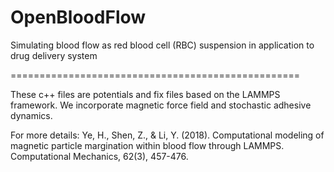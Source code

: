 # OpenBloodFlow
Simulating blood flow as red blood cell (RBC) suspension in application to drug delivery system

==================================================

These c++ files are potentials and fix files based on the LAMMPS framework.
We incorporate magnetic force field and stochastic adhesive dynamics.

For more details:
Ye, H., Shen, Z., & Li, Y. (2018). Computational modeling of magnetic particle margination within blood flow through LAMMPS. Computational Mechanics, 62(3), 457-476.
